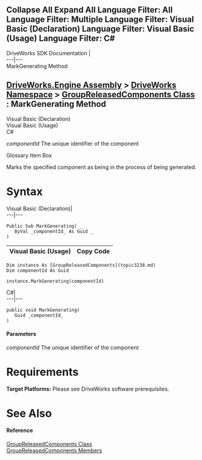 Collapse All Expand All Language Filter: All  Language Filter: Multiple  Language Filter: Visual Basic (Declaration) Language Filter: Visual Basic (Usage) Language Filter: C#  
---  
DriveWorks SDK Documentation  |   
---|---  
MarkGenerating Method   
  
[DriveWorks.Engine Assembly](topic2156.md) > [DriveWorks Namespace](topic2159.md) > [GroupReleasedComponents Class](topic3238.md) : MarkGenerating Method  
---  
  
Visual Basic (Declaration)    
Visual Basic (Usage)    
C# 

_componentId_
    The unique identifier of the component

Glossary Item Box

Marks the specified component as being in the process of being generated. 

# Syntax

Visual Basic (Declaration)|   
---|---  
      
    
    Public Sub MarkGenerating( _
       ByVal _componentId_ As Guid _
    )   
  
Visual Basic (Usage)| Copy Code  
---|---  
      
    
    Dim instance As [GroupReleasedComponents](topic3238.md)
    Dim componentId As Guid
     
    instance.MarkGenerating(componentId)  
  
C#|   
---|---  
      
    
    public void MarkGenerating( 
       Guid _componentId_
    )  
  
#### Parameters

 _componentId_
    The unique identifier of the component

# Requirements

**Target Platforms:** Please see DriveWorks software prerequisites.

# See Also

#### Reference

[GroupReleasedComponents Class](topic3238.md)   
[GroupReleasedComponents Members](topic3239.md)



